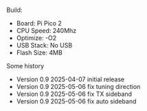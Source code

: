 Build:
 * Board: Pi Pico 2
 * CPU Speed: 240Mhz
 * Optimize: -O2
 * USB Stack: No USB
 * Flash Size: 4MB

Some history
 * Version 0.9 2025-04-07 initial release
 * Version 0.9 2025-05-06 fix tuning direction
 * Version 0.9 2025-05-06 fix TX sideband
 * Version 0.9 2025-05-06 fix auto sideband
